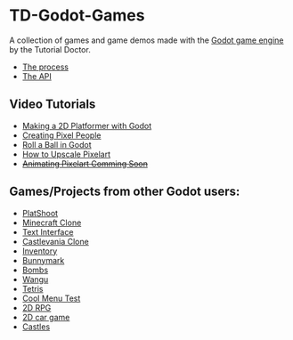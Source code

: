 # TD-Godot-Games
A collection of games and game demos made with the [Godot game engine](http://www.godotengine.org/projects/godot-engine) by the Tutorial Doctor.

- [The process](https://github.com/TutorialDoctor/TD-Godot-Games/blob/master/Godot%20Dev%20Process.md)
- [The API](https://github.com/TutorialDoctor/Software_Development/blob/master/More-Info/Godot%20API%20Nav/Navigating%20the%20Godot%20API.md)

## Video Tutorials
- [Making a 2D Platformer with Godot](https://www.youtube.com/watch?v=Elw3KEz7TwQ)
- [Creating Pixel People](https://www.youtube.com/watch?v=gYaIvDQpTtY&feature=youtu.be)
- [Roll a Ball in Godot](https://www.youtube.com/watch?v=vJ-XxNjGXlM)
- [How to Upscale Pixelart](https://www.youtube.com/watch?v=N4sQhkSdESU)
- ~~[Animating Pixelart Comming Soon]()~~

## Games/Projects from other Godot users:

- [PlatShoot](https://github.com/Calinou/platshoot)
- [Minecraft Clone](https://github.com/toger5/Godot-Voxel-Game-MineCraftClone)
- [Text Interface](https://github.com/henriquelalves/GodotTIE)
- [Castlevania Clone](https://github.com/Algorithmus/CastlevaniaClone)
- [Inventory](https://github.com/RodZill4/godot_inventory)
- [Bunnymark](https://github.com/jotson/godot-bunnymark)
- [Bombs](https://github.com/randyyaj/Bombs)
- [Wangu](https://github.com/YeOldeDM/wangu)
- [Tetris](https://github.com/yichen0831/TetrisGodot)
- [Cool Menu Test](https://github.com/fadyosman/godot-menu)
- [2D RPG](https://github.com/vnen/godot-rpg2d)
- [2D car game](https://github.com/M4N1AC/CarGame)
- [Castles](https://github.com/Mikepicker/Castles)
